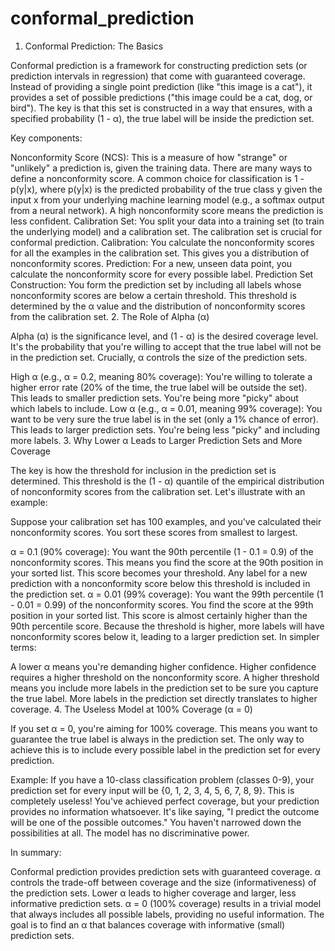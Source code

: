 # conformal_prediction
1. Conformal Prediction: The Basics

Conformal prediction is a framework for constructing prediction sets (or prediction intervals in regression) that come with guaranteed coverage. Instead of providing a single point prediction (like "this image is a cat"), it provides a set of possible predictions ("this image could be a cat, dog, or bird"). The key is that this set is constructed in a way that ensures, with a specified probability (1 - α), the true label will be inside the prediction set.

Key components:

Nonconformity Score (NCS): This is a measure of how "strange" or "unlikely" a prediction is, given the training data. There are many ways to define a nonconformity score. A common choice for classification is 1 - p(y|x), where p(y|x) is the predicted probability of the true class y given the input x from your underlying machine learning model (e.g., a softmax output from a neural network). A high nonconformity score means the prediction is less confident.
Calibration Set: You split your data into a training set (to train the underlying model) and a calibration set. The calibration set is crucial for conformal prediction.
Calibration: You calculate the nonconformity scores for all the examples in the calibration set. This gives you a distribution of nonconformity scores.
Prediction: For a new, unseen data point, you calculate the nonconformity score for every possible label.
Prediction Set Construction: You form the prediction set by including all labels whose nonconformity scores are below a certain threshold. This threshold is determined by the α value and the distribution of nonconformity scores from the calibration set.
2. The Role of Alpha (α)

Alpha (α) is the significance level, and (1 - α) is the desired coverage level. It's the probability that you're willing to accept that the true label will not be in the prediction set. Crucially, α controls the size of the prediction sets.

High α (e.g., α = 0.2, meaning 80% coverage): You're willing to tolerate a higher error rate (20% of the time, the true label will be outside the set). This leads to smaller prediction sets. You're being more "picky" about which labels to include.
Low α (e.g., α = 0.01, meaning 99% coverage): You want to be very sure the true label is in the set (only a 1% chance of error). This leads to larger prediction sets. You're being less "picky" and including more labels.
3. Why Lower α Leads to Larger Prediction Sets and More Coverage

The key is how the threshold for inclusion in the prediction set is determined. This threshold is the (1 - α) quantile of the empirical distribution of nonconformity scores from the calibration set. Let's illustrate with an example:

Suppose your calibration set has 100 examples, and you've calculated their nonconformity scores. You sort these scores from smallest to largest.

α = 0.1 (90% coverage): You want the 90th percentile (1 - 0.1 = 0.9) of the nonconformity scores. This means you find the score at the 90th position in your sorted list. This score becomes your threshold. Any label for a new prediction with a nonconformity score below this threshold is included in the prediction set.
α = 0.01 (99% coverage): You want the 99th percentile (1 - 0.01 = 0.99) of the nonconformity scores. You find the score at the 99th position in your sorted list. This score is almost certainly higher than the 90th percentile score. Because the threshold is higher, more labels will have nonconformity scores below it, leading to a larger prediction set.
In simpler terms:

A lower α means you're demanding higher confidence.
Higher confidence requires a higher threshold on the nonconformity score.
A higher threshold means you include more labels in the prediction set to be sure you capture the true label.
More labels in the prediction set directly translates to higher coverage.
4. The Useless Model at 100% Coverage (α = 0)

If you set α = 0, you're aiming for 100% coverage. This means you want to guarantee the true label is always in the prediction set. The only way to achieve this is to include every possible label in the prediction set for every prediction.

Example: If you have a 10-class classification problem (classes 0-9), your prediction set for every input will be {0, 1, 2, 3, 4, 5, 6, 7, 8, 9}.
This is completely useless! You've achieved perfect coverage, but your prediction provides no information whatsoever. It's like saying, "I predict the outcome will be one of the possible outcomes." You haven't narrowed down the possibilities at all. The model has no discriminative power.

In summary:

Conformal prediction provides prediction sets with guaranteed coverage.
α controls the trade-off between coverage and the size (informativeness) of the prediction sets.
Lower α leads to higher coverage and larger, less informative prediction sets.
α = 0 (100% coverage) results in a trivial model that always includes all possible labels, providing no useful information. The goal is to find an α that balances coverage with informative (small) prediction sets.
